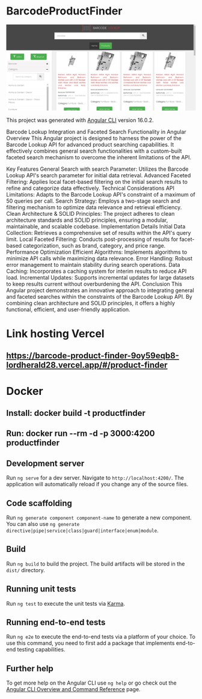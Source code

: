 

# BarcodeProductFinder

![Alt text](LOGO.png)

This project was generated with [Angular CLI](https://github.com/angular/angular-cli) version 16.0.2.

Barcode Lookup Integration and Faceted Search Functionality in Angular
Overview
This Angular project is designed to harness the power of the Barcode Lookup API for advanced product searching capabilities. It effectively combines general search functionalities with a custom-built faceted search mechanism to overcome the inherent limitations of the API.

Key Features
General Search with search Parameter: Utilizes the Barcode Lookup API's search parameter for initial data retrieval.
Advanced Faceted Filtering: Applies local facet-based filtering on the initial search results to refine and categorize data effectively.
Technical Considerations
API Limitations: Adapts to the Barcode Lookup API's constraint of a maximum of 50 queries per call.
Search Strategy: Employs a two-stage search and filtering mechanism to optimize data relevance and retrieval efficiency.
Clean Architecture & SOLID Principles: The project adheres to clean architecture standards and SOLID principles, ensuring a modular, maintainable, and scalable codebase.
Implementation Details
Initial Data Collection: Retrieves a comprehensive set of results within the API's query limit.
Local Faceted Filtering: Conducts post-processing of results for facet-based categorization, such as brand, category, and price range.
Performance Optimization
Efficient Algorithms: Implements algorithms to minimize API calls while maximizing data relevance.
Error Handling: Robust error management to maintain stability during search operations.
Data Caching: Incorporates a caching system for interim results to reduce API load.
Incremental Updates: Supports incremental updates for large datasets to keep results current without overburdening the API.
Conclusion
This Angular project demonstrates an innovative approach to integrating general and faceted searches within the constraints of the Barcode Lookup API. By combining clean architecture and SOLID principles, it offers a highly functional, efficient, and user-friendly application.

# Link hosting Vercel

## https://barcode-product-finder-9oy59eqb8-lordherald28.vercel.app/#/product-finder

# Docker

## Install:  docker build -t productfinder
## Run:      docker run --rm -d -p 3000:4200 productfinder

## Development server

Run `ng serve` for a dev server. Navigate to `http://localhost:4200/`. The application will automatically reload if you change any of the source files.

## Code scaffolding

Run `ng generate component component-name` to generate a new component. You can also use `ng generate directive|pipe|service|class|guard|interface|enum|module`.

## Build

Run `ng build` to build the project. The build artifacts will be stored in the `dist/` directory.

## Running unit tests

Run `ng test` to execute the unit tests via [Karma](https://karma-runner.github.io).

## Running end-to-end tests

Run `ng e2e` to execute the end-to-end tests via a platform of your choice. To use this command, you need to first add a package that implements end-to-end testing capabilities.

## Further help

To get more help on the Angular CLI use `ng help` or go check out the [Angular CLI Overview and Command Reference](https://angular.io/cli) page.
